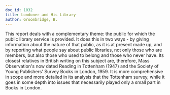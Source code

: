 ```yaml
---
doc_id: 1032
title: Londoner and His Library
author: Groombridge, B.
---
```


This report deals with a complementary theme: the public for which the
public library service is provided.  It does this in two ways - by giving
information about the nature of that public, as it is at present made up,
and by reporting what people say about public libraries, not only those
who are members, but also those who used to belong and those who never
have.  Its closest relatives in British writing on this subject are, therefore,
Mass Observation's now dated Reading in Tottenham (1947) and the
Society of Young Publishers' Survey Books in London, 1959.  It is more
comprehensive in scope and more detailed in its analysis that the Tottenham
survey, while it goes in some depth into issues that necessarily played 
only a small part in Books in London.